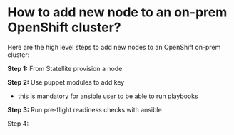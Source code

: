 # How to add new node to an on-prem OpenShift cluster?

Here are the high level steps to add new nodes to an OpenShift on-prem cluster:

**Step 1:** From Statellite provision a node

**Step 2:** Use puppet modules to add key

- this is mandatory for ansible user to be able to run playbooks

**Step 3:** Run pre-flight readiness checks with ansible

Step 4: 
